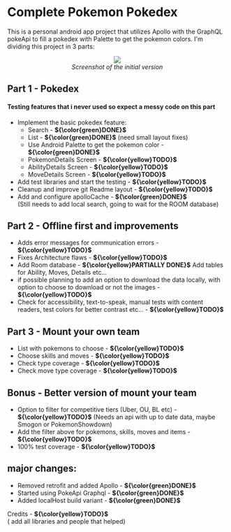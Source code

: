 # Complete Pokemon Pokedex <br>

This is a personal android app project that utilizes Apollo with the GraphQL pokeApi to fill a pokedex with Palette to get the pokemon colors. I'm dividing this project in 3 parts:

<p align="center">
  <img src="https://github.com/GustavoEliseu/MyPokedexApp/assets/30469845/47b093bf-3540-46af-8b8f-3d0af269cefd"/><br>
  <em>Screenshot of the initial version</em>
</p>


## Part 1 - Pokedex <br>
#### Testing features that i never used so expect a messy code on this part <br>
* Implement the basic pokedex feature: <br>
  * Search - **${\color{green}DONE}$** <br>
  * List - **${\color{green}DONE}$** (need small layout fixes) <br>
  * Use Android Palette to get the pokemon color - ****${\color{green}DONE}$**** <br>
  * PokemonDetails Screen - **${\color{yellow}TODO}$** <br>
  * AbilityDetails Screen - **${\color{yellow}TODO}$** <br>
  * MoveDetails Screen - **${\color{yellow}TODO}$** <br>
* Add test libraries and start the testing - **${\color{yellow}TODO}$** <br>
* Cleanup and improve git Readme layout - **${\color{yellow}TODO}$** <br>
* Add and configure apolloCache - **${\color{green}DONE}$**<br> (Still needs to add local search, going to wait for the ROOM database)

## Part 2 - Offline first and improvements <br>
* Adds error messages for communication errors - **${\color{yellow}TODO}$**<br>
* Fixes Architecture flaws - **${\color{yellow}TODO}$**<br>
* Add Room database - **${\color{yellow}PARTIALLY DONE}$** Add tables for Ability, Moves, Details etc...<br>
* if possible planning to add an option to download the data locally, with option to choose to download or not the images - **${\color{yellow}TODO}$**<br>
* Check for accessibility, text-to-speak, manual tests with content readers, test colors for better contrast etc... - **${\color{yellow}TODO}$**<br>

## Part 3 - Mount your own team <br>
* List with pokemons to choose - **${\color{yellow}TODO}$**<br>
* Choose skills and moves - **${\color{yellow}TODO}$**<br>
* Check type coverage - **${\color{yellow}TODO}$** <br>
* Check move type coverage - **${\color{yellow}TODO}$**<br>

## Bonus - Better version of mount your team<br>
* Option to filter for competitive tiers (Uber, OU, BL etc) - **${\color{yellow}TODO}$** (Needs an api with up to date data, maybe Smogon or PokemonShowdown) <br>
* Add the filter above for pokemons, skills, moves and items - **${\color{yellow}TODO}$**<br>
* 100% test coverage - **${\color{yellow}TODO}$**<br>


## major changes:
* Removed retrofit and added Apollo - **${\color{green}DONE}$**
* Started using PokeApi Graphql - **${\color{green}DONE}$**
* Added localHost build variant - **${\color{green}DONE}$**

Credits - **${\color{yellow}TODO}$**<br> ( add all libraries and people that helped)
